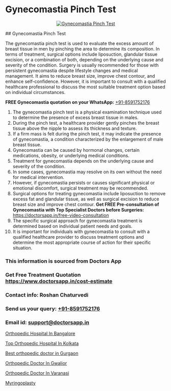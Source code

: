 # Gynecomastia Pinch Test

<p align="center">
  <a href="null">
    <img src="null" alt="Gynecomastia Pinch Test">
  </a>
</p>
## Gynecomastia Pinch Test

The gynecomastia pinch test is used to evaluate the excess amount of breast tissue in men by pinching the area to determine its composition. In terms of treatment, surgical options include liposuction, glandular tissue excision, or a combination of both, depending on the underlying cause and severity of the condition. Surgery is usually recommended for those with persistent gynecomastia despite lifestyle changes and medical management. It aims to reduce breast size, improve chest contour, and enhance self-confidence. However, it is important to consult with a qualified healthcare professional to discuss the most suitable treatment option based on individual circumstances.

**FREE Gynecomastia quotation on your WhatsApp:**  [+91-8591752176](https://api.whatsapp.com/send?phone=8591752176)

1) The gynecomastia pinch test is a physical examination technique used to determine the presence of excess breast tissue in males.
2) During the pinch test, a healthcare provider gently pinches the breast tissue above the nipple to assess its thickness and texture.
3) If a firm mass is felt during the pinch test, it may indicate the presence of gynecomastia, a condition characterized by the enlargement of male breast tissue.
4) Gynecomastia can be caused by hormonal changes, certain medications, obesity, or underlying medical conditions.
5) Treatment for gynecomastia depends on the underlying cause and severity of the condition.
6) In some cases, gynecomastia may resolve on its own without the need for medical intervention.
7) However, if gynecomastia persists or causes significant physical or emotional discomfort, surgical treatment may be recommended.
8) Surgical options for treating gynecomastia include liposuction to remove excess fat and glandular tissue, as well as surgical excision to reduce breast size and improve chest contour.
**Get FREE Pre-consultation of Gynecomastia with Top Specialist Doctors before Surgeries:** https://doctorsapp.in/free-video-consultation
9) The specific surgical approach for gynecomastia treatment is determined based on individual patient needs and goals.
10) It is important for individuals with gynecomastia to consult with a qualified healthcare provider to discuss treatment options and determine the most appropriate course of action for their specific situation.

### This information is sourced from Doctors App 
### Get Free Treatment Quotation https://www.doctorsapp.in/cost-estimate
### Contact info: Roshan Chaturvedi 
### Send us your query: [+91-8591752176](https://api.whatsapp.com/send?phone=8591752176) 
### Email id: support@doctorsapp.in

[Orthopedic Hospital In Bangalore](https://www.linkedin.com/pulse/orthopedic-hospital-bangalore-meniscus-tear-treatment-5wphe?trackingId=DPHnHJihIV5VyH4LiZaQQw%3D%3D&lipi=urn%3Ali%3Apage%3Ad_flagship3_company_admin%3BYMgSyE7iTb6%2BgQ5kQEIvvw%3D%3D)

[Top Orthopedic Hospital In Kolkata](https://www.linkedin.com/pulse/top-orthopedic-hospital-kolkata-doctorsapp-dhaka-z4poe?trackingId=U1EWjSmYl%2FzfLfjjA90Uaw%3D%3D&lipi=urn%3Ali%3Apage%3Ad_flagship3_company_admin%3Bo%2BosOGJBSO63YocmsfjAZA%3D%3D)

[Best orthopedic doctor in Gurgaon](https://medium.com/@manish632504/best-orthopedic-doctor-in-gurgaon-82211e1e3daa)

[Orthopedic Doctor In Gwalior](https://medium.com/@vimalrana22/orthopedic-doctor-in-gwalior-db56315fa585)

[Orthopedic Doctor In Varanasi](https://doctors-apps.github.io/doctorsapp/orthopedic-doctor-in-varanasi)

[Myringoplasty](https://doctors-apps.github.io/doctorsapp/myringoplasty)

